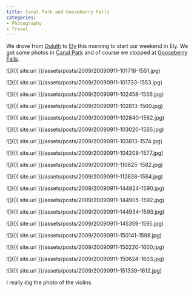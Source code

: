 ```yaml
---
title: Canal Park and Gooseberry Falls
categories:
- Photography
- Travel
---
```


We drove from [Duluth](http://www.visitduluth.com/) to [Ely](http://ely.org/) this morning to start our weekend in Ely. We got some photos in [Canal Park](http://www.canalparkduluth.com/) and of course we stopped at [Gooseberry Falls](http://www.dnr.state.mn.us/state_parks/gooseberry_falls/index.html).



  
   ![]({{ site.url }}/assets/posts/2009/20090911-101718-1551.jpg)
  

  
   ![]({{ site.url }}/assets/posts/2009/20090911-101733-1553.jpg)
  

  
   ![]({{ site.url }}/assets/posts/2009/20090911-102458-1556.jpg)
  

  
   ![]({{ site.url }}/assets/posts/2009/20090911-102813-1560.jpg)
  

  
   ![]({{ site.url }}/assets/posts/2009/20090911-102840-1562.jpg)
  

  
   ![]({{ site.url }}/assets/posts/2009/20090911-103020-1565.jpg)
  

  
   ![]({{ site.url }}/assets/posts/2009/20090911-103813-1574.jpg)
  

  
   ![]({{ site.url }}/assets/posts/2009/20090911-104208-1577.jpg)
  

  
   ![]({{ site.url }}/assets/posts/2009/20090911-110625-1582.jpg)
  

  
   ![]({{ site.url }}/assets/posts/2009/20090911-112838-1584.jpg)
  

  
   ![]({{ site.url }}/assets/posts/2009/20090911-144824-1590.jpg)
  

  
   ![]({{ site.url }}/assets/posts/2009/20090911-144905-1592.jpg)
  

  
   ![]({{ site.url }}/assets/posts/2009/20090911-144934-1593.jpg)
  

  
   ![]({{ site.url }}/assets/posts/2009/20090911-145359-1595.jpg)
  

  
   ![]({{ site.url }}/assets/posts/2009/20090911-150141-1598.jpg)
  

  
   ![]({{ site.url }}/assets/posts/2009/20090911-150220-1600.jpg)
  

  
   ![]({{ site.url }}/assets/posts/2009/20090911-150624-1603.jpg)
  

  
   ![]({{ site.url }}/assets/posts/2009/20090911-151339-1612.jpg)
  



I really dig the photo of the violins.
